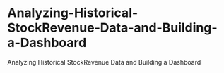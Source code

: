 # Analyzing-Historical-StockRevenue-Data-and-Building-a-Dashboard
Analyzing Historical StockRevenue Data and Building a Dashboard
